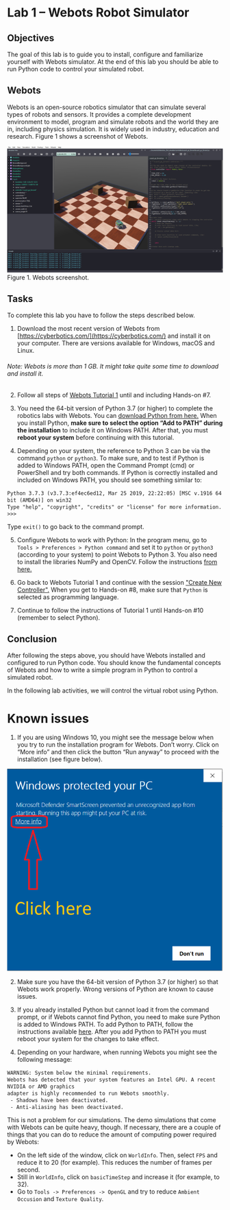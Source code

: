 # Lab 1 – Webots Robot Simulator

## Objectives

The goal of this lab is to guide you to install, configure and familiarize yourself with Webots simulator. At the end of this lab you should be able to run Python code to control your simulated robot. 

## Webots
Webots is an open-source robotics simulator that can simulate several types of robots and sensors. It provides a complete development environment to model, program and simulate robots and the world they are in, including physics simulation. It is widely used in industry, education and research. Figure 1 shows a screenshot of Webots.

![Webots screenshot](/Lab1/Webots_screenshot.png)
Figure 1. Webots screenshot.

## Tasks
To complete this lab you have to follow the steps described below. 

1. Download the most recent version of Webots from [https://cyberbotics.com/](https://cyberbotics.com/) and install it on your computer. There are versions available for Windows, macOS and Linux.
  ###### _Note:_ Webots is more than 1 GB. It might take quite some time to download and install it.

2. Follow all steps of [Webots Tutorial 1](https://cyberbotics.com/doc/guide/tutorial-1-your-first-simulation-in-webots) until and including Hands-on #7.

3. You need the 64-bit version of Python 3.7 (or higher) to complete the robotics labs with Webots. You can [download Python from here.](https://www.python.org/downloads/) When you install Python, **make sure to select the option “Add to PATH” during the installation** to include it on Windows PATH. After that, you must **reboot your system** before continuing with this tutorial.  

4. Depending on your system, the reference to Python 3 can be via the command `python` or `python3`. To make sure, and to test if Python is added to Windows PATH, open the Command Prompt (cmd) or PowerShell and try both commands. If Python is correctly installed and included on Windows PATH, you should see something similar to:
```
Python 3.7.3 (v3.7.3:ef4ec6ed12, Mar 25 2019, 22:22:05) [MSC v.1916 64 bit (AMD64)] on win32
Type "help", "copyright", "credits" or "license" for more information.
>>>
```
  Type `exit()` to go back to the command prompt.

5. Configure Webots to work with Python: In the program menu, go to `Tools > Preferences > Python command` and set it to `python` or `python3` (according to your system) to point Webots to Python 3. You also need to install the libraries NumPy and OpenCV. Follow the instructions [from here.](https://cyberbotics.com/doc/guide/using-python)

6. Go back to Webots Tutorial 1 and continue with the session ["Create New Controller".](https://cyberbotics.com/doc/guide/tutorial-1-your-first-simulation-in-webots?tab-language=python#create-a-new-controller) When you get to Hands-on #8, make sure that `Python` is selected as programming language.

7. Continue to follow the instructions of Tutorial 1 until Hands-on #10 (remember to select Python). 

## Conclusion
After following the steps above, you should have Webots installed and configured to run Python code. You should know the fundamental concepts of Webots and how to write a simple program in Python to control a simulated robot.

In the following lab activities, we will control the virtual robot using Python.

# Known issues

1. If you are using Windows 10, you might see the message below when you try to run the installation program for Webots. Don’t worry. Click on “More info” and then click the button “Run anyway” to proceed with the installation (see figure below).

![Windows message](/Lab1/windows_message.png)

2. Make sure you have the 64-bit version of Python 3.7 (or higher) so that Webots work properly. Wrong versions of Python are known to cause issues.

3. If you already installed Python but cannot load it from the command prompt, or if Webots cannot find Python, you need to make sure Python is added to Windows PATH. To add Python to PATH, follow the instructions available [here](https://datatofish.com/add-python-to-windows-path/). After you add Python to PATH you must reboot your system for the changes to take effect.

4. Depending on your hardware, when running Webots you might see the following message: 

```
WARNING: System below the minimal requirements.
Webots has detected that your system features an Intel GPU. A recent NVIDIA or AMD graphics
adapter is highly recommended to run Webots smoothly. 
 - Shadows have been deactivated.
 - Anti-aliasing has been deactivated.
```

This is not a problem for our simulations. The demo simulations that come with Webots can be quite heavy, though. If necessary, there are a couple of things that you can do to reduce the amount of computing power required by Webots:
- On the left side of the window, click on `WorldInfo`. Then, select `FPS` and reduce it to 20 (for example). This reduces the number of frames per second.
- Still in `WorldInfo`, click on `basicTimeStep` and increase it (for example, to 32).
- Go to `Tools -> Preferences -> OpenGL` and try to reduce `Ambient Occusion` and `Texture Quality`.

